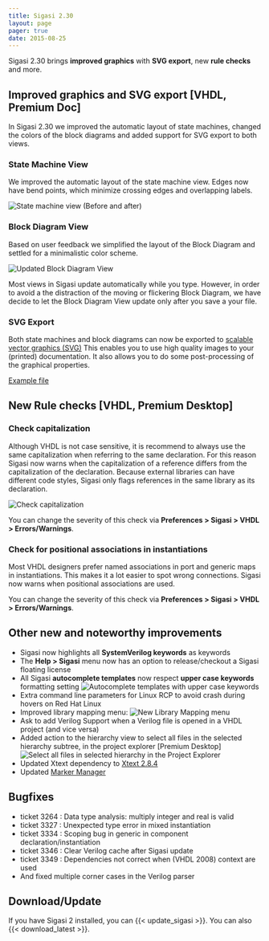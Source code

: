 ```yaml
---
title: Sigasi 2.30
layout: page
pager: true
date: 2015-08-25
---
```


Sigasi 2.30 brings **improved graphics** with **SVG export**, new **rule
checks** and more.

## Improved graphics and SVG export \[VHDL, Premium Doc\]

In Sigasi 2.30 we improved the automatic layout of state machines,
changed the colors of the block diagrams and added support for SVG
export to both views.

### State Machine View

We improved the automatic layout of the state machine view. Edges now
have bend points, which minimize crossing edges and overlapping labels.

![State machine view (Before and after)](/img/releasenotes/2.30/statemachines.png "State machine view \(Before and after\)")

### Block Diagram View

Based on user feedback we simplified the layout of the Block Diagram and
settled for a minimalistic color scheme.

![Updated Block Diagram View](/img/releasenotes/2.30/blockdiagram.png "Updated Block Diagram View")

Most views in Sigasi update automatically while you type. However, in
order to avoid a the distraction of the moving or flickering Block
Diagram, we have decide to let the Block Diagram View update only after
you save a your file.

### SVG Export

Both state machines and block diagrams can now be exported to [scalable vector graphics (SVG)](https://en.wikipedia.org/wiki/Scalable_Vector_Graphics) This enables you to use high quality images to your (printed) documentation.
It also allows you to do some post-processing of the graphical properties.

[Example file](/img/releasenotes/2.30/example.svg)


## New Rule checks \[VHDL, Premium Desktop\]

### Check capitalization

Although VHDL is not case sensitive, it is recommend to always use the same capitalization when referring to the same declaration. For this reason Sigasi now warns when the capitalization of a reference differs from the capitalization of the declaration. Because external libraries can have different code styles, Sigasi only flags references in the same library as its declaration.

![Check capitalization](/img/releasenotes/2.30/captalization_references.png "Check capitalization")

You can change the severity of this check via **Preferences \> Sigasi \> VHDL \> Errors/Warnings**.

### Check for positional associations in instantiations

Most VHDL designers prefer named associations in port and generic maps in instantiations. This makes it a lot easier to spot wrong connections. Sigasi now warns when positional associations are used.

You can change the severity of this check via **Preferences \> Sigasi \> VHDL \> Errors/Warnings**.

## Other new and noteworthy improvements

-   Sigasi now highlights all **SystemVerilog keywords** as keywords
-   The **Help \> Sigasi** menu now has an option to release/checkout a Sigasi floating license
-   All Sigasi **autocomplete templates** now respect **upper case
    keywords** formatting setting 
    ![Autocomplete templates with upper case keywords](/img/releasenotes/2.30/autocomplete_template.png "Autocomplete templates with upper case keywords")
-   Extra command line parameters for Linux RCP to avoid crash during hovers on Red Hat Linux
-   Improved library mapping menu:
    ![New Library Mapping menu](/img/releasenotes/2.30/librarymapping-restore-common-libraries.png "New Library Mapping menu")
-   Ask to add Verilog Support when a Verilog file is opened in a VHDL project (and vice versa)
-   Added action to the hierarchy view to select all files in the selected hierarchy subtree, in the project explorer \[Premium Desktop\]
    ![Select all files in selected hierarchy in the Project Explorer](/img/releasenotes/2.30/select-required-files-in-hierarchy.png "Select all files in selected hierarchy in the Project Explorer")
-   Updated Xtext dependency to [Xtext
    2.8.4](https://projects.eclipse.org/projects/modeling.tmf.xtext/releases/2.8.4)
-   Updated [Marker Manager](http://www.markermanager.com)

## Bugfixes

-   ticket 3264 : Data type analysis: multiply integer and real is valid
-   ticket 3327 : Unexpected type error in mixed instantiation
-   ticket 3334 : Scoping bug in generic in component declaration/instantiation
-   ticket 3346 : Clear Verilog cache after Sigasi update
-   ticket 3349 : Dependencies not correct when (VHDL 2008) context are used
-   And fixed multiple corner cases in the Verilog parser

## Download/Update

If you have Sigasi 2 installed, you can {{< update_sigasi >}}. You can also {{< download_latest >}}.
